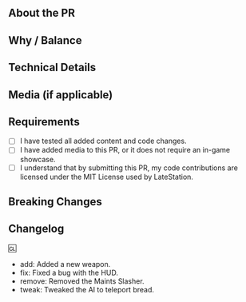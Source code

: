 <!-- New to LateStation? Please read our CONTRIBUTING guide:
https://github.com/LateStation14/Late-station-14/blob/master/CONTRIBUTING.md -->

## About the PR
<!--
What does this PR do?
Briefly summarize the changes, features, or fixes introduced.
-->

## Why / Balance
<!--
Why was this change made?
Does it affect game balance, gameplay design, performance, or user experience?
Include links to discussions or issues if relevant.
-->

## Technical Details
<!--
Explain any significant code-level details or logic.
Mention refactors, edge cases, or anything maintainers should be aware of.
-->

## Media (if applicable)
<!--
Include screenshots or videos if this PR adds or changes anything visual.
If this PR is purely code, small fixes, or backend-only, you can omit this.
-->

## Requirements
<!-- Confirm the following by placing an X inside each [ ] -->
- [ ] I have tested all added content and code changes.
- [ ] I have added media to this PR, or it does not require an in-game showcase.
- [ ] I understand that by submitting this PR, my code contributions are licensed under the MIT License used by LateStation.

<!-- PRs that do not follow these requirements may be delayed or closed. -->

## Breaking Changes
<!--
List any breaking changes to code structure or content.
This includes prototype name changes, class renames, or field changes that could affect downstream forks.
If there are none, write: "None"
-->

## Changelog
<!--
List player-facing changes below using this exact format.
Only entries after the ':cl:' tag will be picked up by Weh Bot.

Valid types: add, remove, tweak, fix
Use lowercase only (e.g., 'add', not 'Add').

Example:
:cl:
- add: Added new medical scanner UI.
- fix: Fixed lockers not opening.
-->

:cl:
- add: Added a new weapon.
- fix: Fixed a bug with the HUD.
- remove: Removed the Maints Slasher.
- tweak: Tweaked the AI to teleport bread.

